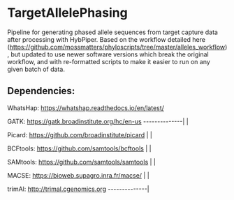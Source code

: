 # TargetAllelePhasing
Pipeline for generating phased allele sequences from target capture data after processing with HybPiper.
Based on the workflow detailed here (https://github.com/mossmatters/phyloscripts/tree/master/alleles_workflow), but updated to use newer software versions which break the original workflow, and with re-formatted scripts to make it easier to run on any given batch of data.

## Dependencies:
WhatsHap: https://whatshap.readthedocs.io/en/latest/

GATK: https://gatk.broadinstitute.org/hc/en-us      --------------|
                                                                  |
                                                                  
Picard: https://github.com/broadinstitute/picard                  |
                                                                  |
                                                                  
BCFtools: https://github.com/samtools/bcftools                    |
                                                                  |
                                                                  
SAMtools: https://github.com/samtools/samtools                    |
                                                                  |
                                                                  
MACSE: https://bioweb.supagro.inra.fr/macse/                      |
                                                                  |
                                                                  
trimAl: http://trimal.cgenomics.org                 --------------|



